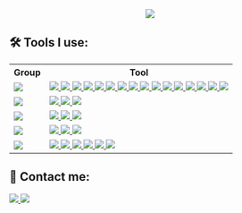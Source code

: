 <div align="center">
    <img src="https://img.icons8.com/color/48/developer--v1.png"/>
</div>

<h2>🛠️ Tools I use:</h2>

<table>
  <tr>
    <th>Group</th>
    <th>Tool</th>
  </tr>
  <tr>
    <td>
        <a href="https://en.wikipedia.org/wiki/Language" target="_blank"> <img src="https://img.icons8.com/external-flaticons-lineal-color-flat-icons/48/external-coding-language-computer-science-flaticons-lineal-color-flat-icons-2.png"/> </a> 
    </td>
    <td>
        <a href="https://en.wikipedia.org/wiki/C_(programming_language)" target="_blank"> <img src="https://img.icons8.com/color/48/c-programming.png"/> </a> 
        <a href="https://en.wikipedia.org/wiki/C%2B%2B" target="_blank"> <img src="https://img.icons8.com/color/48/c-plus-plus-logo.png"/> </a> 
        <a href="https://en.wikipedia.org/wiki/C_Sharp_(programming_language)" target="_blank"> <img src="https://img.icons8.com/color/48/c-sharp-logo.png"/> </a> 
        <a href="https://kotlinlang.org" target="_blank"> <img src="https://img.icons8.com/color/48/kotlin.png"/> </a>
        <a href="https://en.wikipedia.org/wiki/Java_(programming_language)" target="_blank"> <img src="https://img.icons8.com/color/48/java-coffee-cup-logo--v1.png"/> </a>
        <a href="https://www.python.org" target="_blank"> <img src="https://img.icons8.com/color/48/python--v1.png"/> </a> 
        <a href="https://developer.mozilla.org/en-US/docs/Web/JavaScript" target="_blank"> <img src="https://img.icons8.com/color/48/javascript.png"/> </a> 
        <a href="https://www.typescriptlang.org" target="_blank"> <img src="https://img.icons8.com/color/48/typescript.png"/> </a> 
        <a href="https://img.icons8.com/color/344/graphql.png" target="_blank"> <img src="https://img.icons8.com/color/48/graphql.png"/> </a>
        <a href="https://www.gnu.org/software/bash" target="_blank"> <img src="https://img.icons8.com/color/48/console.png"/> </a> 
        <a href="https://www.w3.org/html" target="_blank"> <img src="https://img.icons8.com/color/48/html-5.png"/> </a> 
        <a href="https://www.w3schools.com/css" target="_blank"> <img src="https://img.icons8.com/color/48/css3.png"/> </a> 
        <a href="https://sass-lang.com" target="_blank"> <img src="https://img.icons8.com/color/48/sass.png"/> </a> 
        <a href="https://www.json.org/json-en.html" target="_blank"> <img src="https://img.icons8.com/color/48/json--v1.png"/> </a> 
        <a href="https://en.wikipedia.org/wiki/XML" target="_blank"> <img src="https://img.icons8.com/color/48/xml.png"/> </a> 
        <a href="https://en.wikipedia.org/wiki/Markdown" target="_blank"> <img src="https://img.icons8.com/color/48/markdown.png"/> </a>
    </td>
  </tr>
  <tr>
    <td>
        <a href="https://en.wikipedia.org/wiki/Database" target="_blank"> <img src="https://img.icons8.com/fluency/48/database.png"/> </a> 
    </td>
    <td>
        <a href="https://github.com/linksplatform" target="_blank"> <img src="https://avatars.githubusercontent.com/u/15116341?s=48&v=4"/> </a> 
        <a href="https://www.mysql.com" target="_blank"> <img src="https://img.icons8.com/fluent/48/000000/mysql-logo.png"/> </a>
        <a href="https://www.postgresql.org" target="_blank"> <img src="https://img.icons8.com/color/48/postgreesql.png"/> </a>
    </td>
  </tr>
  <tr>
    <td>
        <a href="https://en.wikipedia.org/wiki/Operating_system" target="_blank"> <img src="https://img.icons8.com/external-flaticons-lineal-color-flat-icons/48/external-operating-system-computer-science-flaticons-lineal-color-flat-icons.png"/> </a> 
    </td>
    <td>
        <a href="https://www.android.com" target="_blank"> <img src="https://img.icons8.com/fluency/48/android-os.png"/> </a>
        <a href="https://www.linux.org/" target="_blank"> <img src="https://img.icons8.com/color/48/linux--v1.png"/> </a>
        <a href="https://www.microsoft.com/en-us/windows" target="_blank"> <img src="https://img.icons8.com/fluency/48/windows-10.png"/> </a>
    </td>
  </tr>
  <tr>
    <td>
        <a href="https://en.wikipedia.org/wiki/Package_manager" target="_blank"> <img src="https://img.icons8.com/emoji/48/package-.png"/> </a> 
    </td>
    <td>
        <a href="https://www.npmjs.com/" target="_blank"> <img src="https://img.icons8.com/color/48/npm.png"/> </a> 
        <a href="https://yarnpkg.com/" target="_blank"> <img src="https://img.icons8.com/external-tal-revivo-color-tal-revivo/48/external-yarn-fast-reliable-and-secure-dependency-management-web-portal-logo-color-tal-revivo.png"/> </a> 
        <a href="https://www.nuget.org" target="_blank"> <img src="https://img.icons8.com/external-tal-revivo-color-tal-revivo/48/external-nuget-a-free-and-open-source-package-manager-designed-for-the-microsoft-development-platform-logo-color-tal-revivo.png"/> </a>
    </td>
  </tr>
  <tr>
    <td>
        <img src="https://img.icons8.com/external-flaticons-flat-flat-icons/48/external-multitool-vacation-planning-cycling-tour-flaticons-flat-flat-icons.png"/>
    </td>
    <td>
        <a href="https://git-scm.com/" target="_blank"> <img src="https://img.icons8.com/color/48/git.png"/> </a> 
        <a href="https://nodejs.org" target="_blank"> <img src="https://img.icons8.com/color/48/nodejs.png"/> </a>
        <a href="https://webpack.js.org" target="_blank"> <img src="https://img.icons8.com/color/48/webpack.png"/> </a> 
        <a href="https://reactjs.org" target="_blank"> <img src="https://img.icons8.com/color/48/react-native.png"/> </a>
        <a href="https://www.google.com" target="_blank"> <img src="https://img.icons8.com/color/48/google-logo.png"/> </a> 
<!--         <a href="https://habitica.com" target="_blank"> <img src="https://avatars.githubusercontent.com/u/3834775?s=48&v=4?"/> </a>  -->
        <a href="https://www.jetbrains.com/" target="_blank"> <img src="https://img.icons8.com/color/48/jetbrains.png"/> </a>
    </td>
  </tr>
</table>

<h2>💬 Contact me:</h2>
<div>
    <a href="https://t.me/FreePhoenix888" target="_blank"> <img src="https://img.icons8.com/color/48/telegram-app--v1.png"/> </a> 
    <a href="https://discord.com/users/298466999426613268" target="_blank"> <img src="https://img.icons8.com/color/48/discord-logo.png"/> </a> 
</div>
